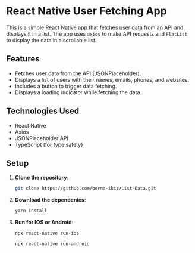 # React Native User Fetching App

This is a simple React Native app that fetches user data from an API and displays it in a list. The app uses `axios` to make API requests and `FlatList` to display the data in a scrollable list.

## Features
- Fetches user data from the API (JSONPlaceholder).
- Displays a list of users with their names, emails, phones, and websites.
- Includes a button to trigger data fetching.
- Displays a loading indicator while fetching the data.

## Technologies Used
- React Native
- Axios
- JSONPlaceholder API
- TypeScript (for type safety)

## Setup

1. **Clone the repository**:
   ```bash
   git clone https://github.com/berna-ikiz/List-Data.git
   ```
2. **Download the dependenies**:
    ```bash
   yarn install
   ```

3. **Run for IOS or Android**:


    ```bash
    npx react-native run-ios
    ```

    ```bash
    npx react-native run-android
    ```